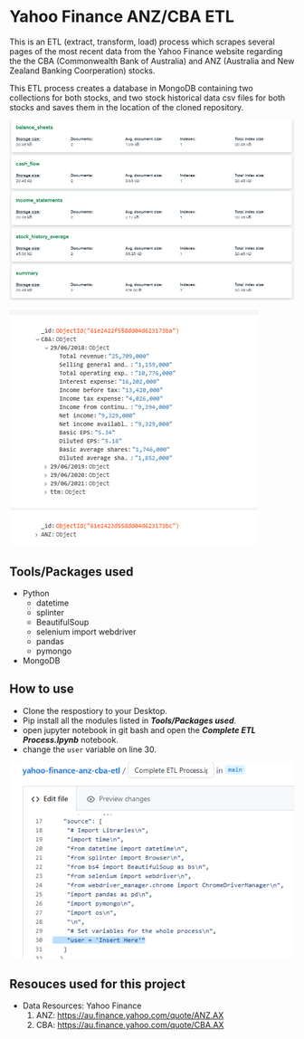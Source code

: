 # Yahoo Finance ANZ/CBA ETL
This is an ETL (extract, transform, load) process which scrapes several pages of the most recent data from the Yahoo Finance website regarding the the CBA (Commonwealth Bank of Australia) and ANZ (Australia and New Zealand Banking Coorperation) stocks.

This ETL process creates a database in MongoDB containing two collections for both stocks, and two stock historical data csv files for both stocks and saves them in the location of the cloned repository.

![Database Structure](images/collections.PNG)

![Income Statements](images/income-statements.PNG)

## Tools/Packages used
- Python
  - datetime
  - splinter
  - BeautifulSoup
  - selenium import webdriver
  - pandas
  - pymongo
- MongoDB

## How to use
- Clone the respostiory to your Desktop.
- Pip install all the modules listed in ***Tools/Packages used***.
- open jupyter notebook in git bash and open the ***Complete ETL Process.Ipynb*** notebook.
- change the ```user``` variable on line 30.

![Change User name](images/change-user-name.PNG)

## Resouces used for this project
- Data Resources: Yahoo Finance
  1) ANZ: https://au.finance.yahoo.com/quote/ANZ.AX
  2) CBA: https://au.finance.yahoo.com/quote/CBA.AX
